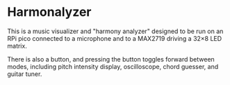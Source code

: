 # Harmonalyzer
This is a music visualizer and "harmony analyzer" designed to be run on an RPi pico connected to a microphone and to a MAX2719 driving a 32×8 LED matrix.

There is also a button, and pressing the button toggles forward between modes, including pitch intensity display, oscilloscope, chord guesser, and guitar tuner.
